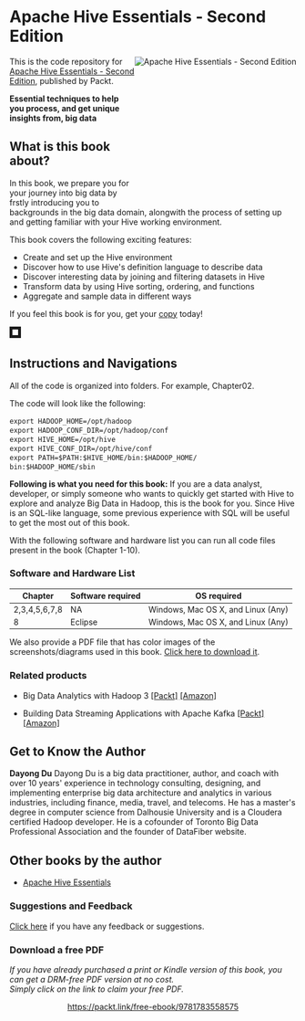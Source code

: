 # Apache Hive Essentials - Second Edition

<a href="https://www.packtpub.com/application-development/apache-hive-essentials-second-edition?utm_source=github&utm_medium=repository&utm_campaign=9781788995092"><img src="https://d1ldz4te4covpm.cloudfront.net/sites/default/files/imagecache/ppv4_main_book_cover/B10778.png" alt="Apache Hive Essentials - Second Edition" height="256px" align="right"></a>

This is the code repository for [Apache Hive Essentials - Second Edition](https://www.packtpub.com/application-development/apache-hive-essentials-second-edition?utm_source=github&utm_medium=repository&utm_campaign=9781788995092), published by Packt.

**Essential techniques to help you process, and get unique insights from, big data**

## What is this book about?
In this book, we prepare you for your journey into big data by frstly introducing you to backgrounds in the big data domain, alongwith the process of setting up and getting familiar with your Hive working environment.

This book covers the following exciting features: 
* Create and set up the Hive environment
* Discover how to use Hive's definition language to describe data
* Discover interesting data by joining and filtering datasets in Hive
* Transform data by using Hive sorting, ordering, and functions
* Aggregate and sample data in different ways

If you feel this book is for you, get your [copy](https://www.amazon.com/dp/1788995090) today!  

<a href="https://www.packtpub.com/?utm_source=github&utm_medium=banner&utm_campaign=GitHubBanner"><img src="https://raw.githubusercontent.com/PacktPublishing/GitHub/master/GitHub.png" 
alt="https://www.packtpub.com/" border="5" /></a>


## Instructions and Navigations
All of the code is organized into folders. For example, Chapter02.

The code will look like the following:
```
export HADOOP_HOME=/opt/hadoop
export HADOOP_CONF_DIR=/opt/hadoop/conf
export HIVE_HOME=/opt/hive
export HIVE_CONF_DIR=/opt/hive/conf
export PATH=$PATH:$HIVE_HOME/bin:$HADOOP_HOME/
bin:$HADOOP_HOME/sbin
```

**Following is what you need for this book:**
If you are a data analyst, developer, or simply someone who wants to quickly get started with Hive to explore and analyze Big Data in Hadoop, this is the book for you. Since Hive is an SQL-like language, some previous experience with SQL will be useful to get the most out of this book.

With the following software and hardware list you can run all code files present in the book (Chapter 1-10).

### Software and Hardware List

| Chapter       | Software required    | OS required                        |
| --------------| ---------------------| -----------------------------------|
| 2,3,4,5,6,7,8 |NA                    | Windows, Mac OS X, and Linux (Any) |
|8              |Eclipse               | Windows, Mac OS X, and Linux (Any) |


We also provide a PDF file that has color images of the screenshots/diagrams used in this book. [Click here to download it](https://www.packtpub.com/sites/default/files/downloads/ApacheHiveEssentialsSecondEdition_ColorImages.pdf).

### Related products 
* Big Data Analytics with Hadoop 3 [[Packt]](https://www.packtpub.com/big-data-and-business-intelligence/big-data-analytics-hadoop-3?utm_source=github&utm_medium=repository&utm_campaign=9781788628846) [[Amazon]](https://www.amazon.com/dp/1788628845)

* Building Data Streaming Applications with Apache Kafka [[Packt]](https://www.packtpub.com/big-data-and-business-intelligence/building-data-streaming-applications-apache-kafka?utm_source=github&utm_medium=repository&utm_campaign=9781787283985) [[Amazon]](https://www.amazon.com/dp/1787283984)

## Get to Know the Author
**Dayong Du**
Dayong Du is a big data practitioner, author, and coach with over 10 years' experience in technology consulting, designing, and implementing enterprise big data architecture and analytics in various industries, including finance, media, travel, and telecoms. He has a master's degree in computer science from Dalhousie University and is a Cloudera certified Hadoop developer. He is a cofounder of Toronto Big Data Professional Association and the founder of DataFiber website.


## Other books by the author
* [Apache Hive Essentials](https://www.packtpub.com/big-data-and-business-intelligence/apache-hive-essentials?utm_source=github&utm_medium=repository&utm_campaign=9781783558575)


### Suggestions and Feedback
[Click here](https://docs.google.com/forms/d/e/1FAIpQLSdy7dATC6QmEL81FIUuymZ0Wy9vH1jHkvpY57OiMeKGqib_Ow/viewform) if you have any feedback or suggestions.
### Download a free PDF

 <i>If you have already purchased a print or Kindle version of this book, you can get a DRM-free PDF version at no cost.<br>Simply click on the link to claim your free PDF.</i>
<p align="center"> <a href="https://packt.link/free-ebook/9781783558575">https://packt.link/free-ebook/9781783558575 </a> </p>